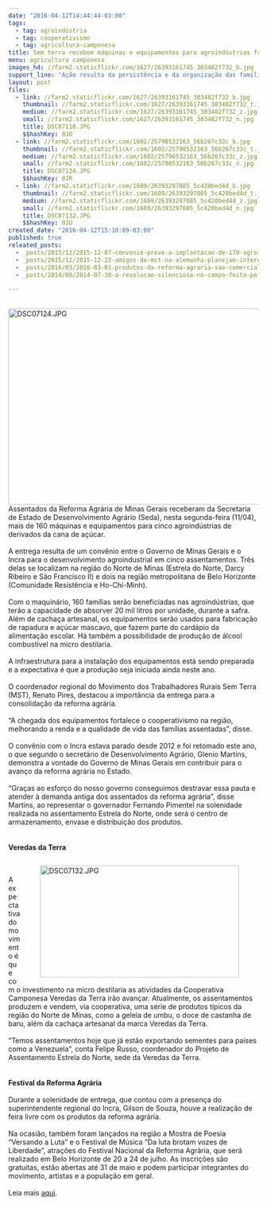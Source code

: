 ```yaml
---
date: "2016-04-12T14:44:44-03:00"
tags:
  - tag: agroindústria
  - tag: cooperativismo
  - tag: agricultura-camponesa
title: Sem terra recebem máquinas e equipamentos para agroindústrias familiares
menu: agricultura camponesa
images_hd: //farm2.staticflickr.com/1627/26393161745_303482f732_b.jpg
support_line: "Ação resulta da persistência e da organização das famílias na produção, que finalmente recebem o fruto do convênio com o Incra.Os implementos ajudarão a fortalecer o cooperativismo nos assentamentos de duas regiões de Minas Gerais."
layout: post
files:
  - link: //farm2.staticflickr.com/1627/26393161745_303482f732_b.jpg
    thumbnail: //farm2.staticflickr.com/1627/26393161745_303482f732_t.jpg
    medium: //farm2.staticflickr.com/1627/26393161745_303482f732_z.jpg
    small: //farm2.staticflickr.com/1627/26393161745_303482f732_n.jpg
    title: DSC07110.JPG
    $$hashKey: 0JO
  - link: //farm2.staticflickr.com/1602/25790532163_56b267c33c_b.jpg
    thumbnail: //farm2.staticflickr.com/1602/25790532163_56b267c33c_t.jpg
    medium: //farm2.staticflickr.com/1602/25790532163_56b267c33c_z.jpg
    small: //farm2.staticflickr.com/1602/25790532163_56b267c33c_n.jpg
    title: DSC07124.JPG
    $$hashKey: 0JR
  - link: //farm2.staticflickr.com/1609/26393297085_5c420bed4d_b.jpg
    thumbnail: //farm2.staticflickr.com/1609/26393297085_5c420bed4d_t.jpg
    medium: //farm2.staticflickr.com/1609/26393297085_5c420bed4d_z.jpg
    small: //farm2.staticflickr.com/1609/26393297085_5c420bed4d_n.jpg
    title: DSC07132.JPG
    $$hashKey: 0JU
created_date: "2016-04-12T15:10:09-03:00"
published: true
releated_posts:
  - _posts/2015/12/2015-12-07-convenio-preve-a-implantacao-de-170-agroindustrias-em-assentamentos-da-ba.md
  - _posts/2015/12/2015-12-22-amigos-do-mst-na-alemanha-planejam-intercambio-de-tecnologias-agroecologicas.md
  - _posts/2016/03/2016-03-01-produtos-da-reforma-agraria-sao-comercializados-em-shoping-da-capital-sergipana.md
  - _posts/2014/08/2014-07-30-a-revolucao-silenciosa-no-campo-feita-pela-agricultura-familiar.md

---
```

<p><br />
<img alt="DSC07124.JPG" height="394" src="//farm2.staticflickr.com/1602/25790532163_56b267c33c_b.jpg" width="700" /><br />
Assentados da Reforma Agr&aacute;ria de Minas Gerais receberam da Secretaria de Estado de Desenvolvimento Agr&aacute;rio (Seda), nesta segunda-feira (11/04), mais de 160 m&aacute;quinas e equipamentos para cinco agroind&uacute;strias de derivados da cana de a&ccedil;&uacute;car.<br />
<br />
A entrega resulta de um conv&ecirc;nio entre o Governo de Minas Gerais e o Incra para o desenvolvimento agroindustrial em cinco assentamentos. Tr&ecirc;s delas se localizam na regi&atilde;o do Norte de Minas (Estrela do Norte, Darcy Ribeiro e S&atilde;o Francisco II) e dois na regi&atilde;o metropolitana de Belo Horizonte (Comunidade Resist&ecirc;ncia e Ho-Chi-Minh).<br />
<br />
Com o maquin&aacute;rio, 160 fam&iacute;lias ser&atilde;o beneficiadas nas agroind&uacute;strias, que ter&atilde;o a capacidade de absorver 20 mil litros por unidade, durante a safra. Al&eacute;m de cacha&ccedil;a artesanal, os equipamentos ser&atilde;o usados para fabrica&ccedil;&atilde;o de rapadura e a&ccedil;&uacute;car mascavo, que fazem parte do card&aacute;pio da alimenta&ccedil;&atilde;o escolar. H&aacute; tamb&eacute;m a possibilidade de produ&ccedil;&atilde;o de &aacute;lcool combust&iacute;vel na micro destilaria.<br />
<br />
A infraestrutura para a instala&ccedil;&atilde;o dos equipamentos est&aacute; sendo preparada e a expectativa &eacute; que a produ&ccedil;&atilde;o seja iniciada ainda neste ano.<br />
<br />
O coordenador regional do Movimento dos Trabalhadores Rurais Sem Terra (MST), Renato Pires, destacou a import&acirc;ncia da entrega para a consolida&ccedil;&atilde;o da reforma agr&aacute;ria.<br />
<br />
&ldquo;A chegada dos equipamentos fortalece o cooperativismo na regi&atilde;o, melhorando a renda e a qualidade de vida das fam&iacute;lias assentadas&rdquo;, disse.<br />
<br />
O conv&ecirc;nio com o Incra estava parado desde 2012 e foi retomado este ano, o que segundo o secret&aacute;rio de Desenvolvimento Agr&aacute;rio, Glenio Martins, demonstra a vontade do Governo de Minas Gerais em contribuir para o avan&ccedil;o da reforma agr&aacute;ria no Estado.<br />
<br />
&ldquo;Gra&ccedil;as ao esfor&ccedil;o do nosso governo conseguimos destravar essa pauta e atender &agrave; demanda antiga dos assentados da reforma agr&aacute;ria&rdquo;, disse Martins, ao representar o governador Fernando Pimentel na solenidade realizada no assentamento Estrela do Norte, onde ser&aacute; o centro de armazenamento, envase e distribui&ccedil;&atilde;o dos produtos.<br />
<br />
<br />
<strong>Veredas da Terra</strong></p>

<figure class="image" style="float:right"><img alt="DSC07132.JPG" height="225" src="//farm2.staticflickr.com/1609/26393297085_5c420bed4d_b.jpg" width="400" />
<figcaption></figcaption>
</figure>

<p><br />
<br />
A expectativa do movimento &eacute; que com o investimento na micro destilaria as atividades da Cooperativa Camponesa Veredas da Terra ir&atilde;o avan&ccedil;ar. Atualmente, os assentamentos produzem e vendem, via cooperativa, uma s&eacute;rie de produtos t&iacute;picos da regi&atilde;o do Norte de Minas, como a geleia de umbu, o doce de castanha de baru, al&eacute;m da cacha&ccedil;a artesanal da marca Veredas da Terra.<br />
<br />
&ldquo;Temos assentamentos hoje que j&aacute; est&atilde;o exportando sementes para pa&iacute;ses como a Venezuela&rdquo;, conta Felipe Russo, coordenador do Projeto de Assentamento Estrela do Norte, sede da Veredas da Terra.<br />
<br />
<br />
<strong>Festival da Reforma Agr&aacute;ria</strong><br />
<br />
Durante a solenidade de entrega, que contou com a presen&ccedil;a do superintendente regional do Incra, Gilson de Souza, houve a realiza&ccedil;&atilde;o de feira livre com os produtos da reforma agr&aacute;ria.<br />
<br />
Na ocasi&atilde;o, tamb&eacute;m foram lan&ccedil;ados na regi&atilde;o a Mostra de Poesia &ldquo;Versando a Luta&rdquo; e o Festival de M&uacute;sica &ldquo;Da luta brotam vozes de Liberdade&rdquo;, atra&ccedil;&otilde;es do Festival Nacional da Reforma Agr&aacute;ria, que ser&aacute; realizado em Belo Horizonte de 20 a 24 de julho. As inscri&ccedil;&otilde;es s&atilde;o gratuitas, est&atilde;o abertas at&eacute; 31 de maio e podem participar integrantes do movimento, artistas e a popula&ccedil;&atilde;o em geral.<br />
<br />
Leia mais <a href="http://www.mst.org.br/2016/04/05/mst-realiza-festival-nacional-de-artes-e-cultura-da-reforma-agraria.html">aqui</a>.</p>
